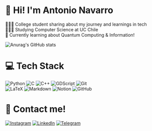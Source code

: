 # 👋 Hi! I'm Antonio Navarro
👩🏻‍💻 College student sharing about my journey and learnings in tech <br>
👩🏻‍🎓 Studying Computer Science at UC Chile <br>
💭 Currently learning about Quantum Computing & Information!<br>

<!-- GitHub stats from https://github.com/anuraghazra/github-readme-stats -->
![Anurag's GitHub stats](https://github-readme-stats.vercel.app/api?username=a-navarro&theme=merko&show_icons=true&rank_icon=github&include_all_commits=true) <br>
<!-- https://github.com/anuraghazra/github-readme-stats/blob/master/themes/README.md -->

# 💻 Tech Stack
<!-- Badges from https://github.com/Ileriayo/markdown-badges -->
![Python](https://img.shields.io/badge/python-3670A0?style=for-the-badge&logo=python&logoColor=ffdd54)
![C](https://img.shields.io/badge/c-%2300599C.svg?style=for-the-badge&logo=c&logoColor=white)
![C++](https://img.shields.io/badge/c++-%2300599C.svg?style=for-the-badge&logo=c%2B%2B&logoColor=white)
![GDScript](https://img.shields.io/badge/GDScript-%2374267B.svg?style=for-the-badge&logo=godotengine&logoColor=white)
![Git](https://img.shields.io/badge/git-%23F05033.svg?style=for-the-badge&logo=git&logoColor=white)
<br>
![LaTeX](https://img.shields.io/badge/latex-%23008080.svg?style=for-the-badge&logo=latex&logoColor=white)
![Markdown](https://img.shields.io/badge/markdown-%23000000.svg?style=for-the-badge&logo=markdown&logoColor=white)
![Notion](https://img.shields.io/badge/Notion-%23000000.svg?style=for-the-badge&logo=notion&logoColor=white)
![GitHub](https://img.shields.io/badge/github-%23121011.svg?style=for-the-badge&logo=github&logoColor=white)

# 📩 Contact me!
[![Instagram](https://img.shields.io/badge/Instagram-%23E4405F.svg?style=for-the-badge&logo=Instagram&logoColor=white)](https://instagram.com/antonio.naa)
[![LinkedIn](https://img.shields.io/badge/linkedin-%230077B5.svg?style=for-the-badge&logo=linkedin&logoColor=white)](https://www.linkedin.com/in/antonio-navarro-aragon)
[![Telegram](https://img.shields.io/badge/Telegram-2CA5E0?style=for-the-badge&logo=telegram&logoColor=white)](https://t.me/antonio_navarro1)